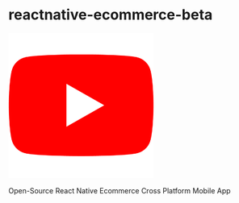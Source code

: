 # reactnative-ecommerce-beta

[![Link](https://raw.githubusercontent.com/github/explore/d744245de144b89f3e3462949e08bfc91eda7fcf/topics/youtube/youtube.png)](https://youtu.be/aRdM6C46twA)

Open-Source React Native Ecommerce Cross Platform Mobile App
